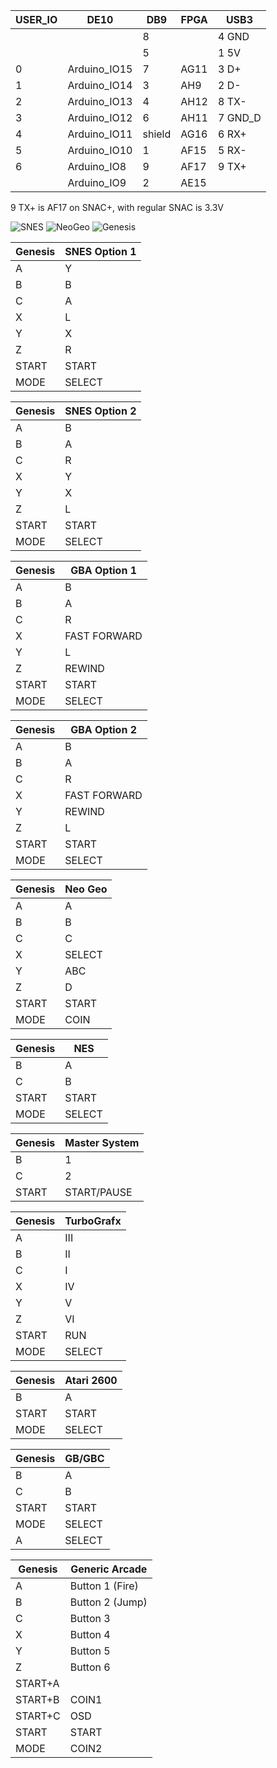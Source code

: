 | USER_IO | DE10         | DB9 | FPGA  | USB3
| ------- | ------------ | --- | ----- | --------
|         |              | 8   |       | 4 GND  
|         |              | 5   |       | 1 5V   
| 0       | Arduino_IO15 | 7   | AG11  | 3 D+   
| 1       | Arduino_IO14 | 3   | AH9   | 2 D-   
| 2       | Arduino_IO13 | 4   | AH12  | 8 TX-  
| 3       | Arduino_IO12 | 6   | AH11  | 7 GND_D
| 4       | Arduino_IO11 | shield | AG16  | 6 RX+  
| 5       | Arduino_IO10 | 1   | AF15  | 5 RX-  
| 6       | Arduino_IO8  | 9   | AF17  | 9 TX+  
|         | Arduino_IO9  | 2   | AE15  |        

9 TX+ is AF17 on SNAC+, with regular SNAC is 3.3V

![SNES](photos/snes.jpg?raw=true "SNES")
![NeoGeo](photos/neogeo.jpg?raw=true "NeoGeo")
![Genesis](photos/genesis.jpg?raw=true "Genesis")

| Genesis | SNES Option 1
| ------- | ------------
| A       | Y
| B       | B
| C       | A
| X       | L
| Y       | X
| Z       | R
| START   | START
| MODE    | SELECT

| Genesis | SNES Option 2
| ------- | ------------
| A       | B
| B       | A
| C       | R
| X       | Y
| Y       | X
| Z       | L
| START   | START
| MODE    | SELECT


| Genesis | GBA Option 1
| ------- | ------------
| A       | B
| B       | A
| C       | R
| X       | FAST FORWARD
| Y       | L
| Z       | REWIND
| START   | START
| MODE    | SELECT

| Genesis | GBA Option 2
| ------- | ------------
| A       | B
| B       | A
| C       | R
| X       | FAST FORWARD
| Y       | REWIND
| Z       | L
| START   | START
| MODE    | SELECT


| Genesis | Neo Geo
| ------- | ------------
| A       | A
| B       | B
| C       | C
| X       | SELECT
| Y       | ABC
| Z       | D
| START   | START
| MODE    | COIN


| Genesis | NES
| ------- | ------------
| B       | A
| C       | B
| START   | START
| MODE    | SELECT


| Genesis | Master System
| ------- | ------------
| B       | 1
| C       | 2
| START   | START/PAUSE


| Genesis | TurboGrafx
| ------- | ------------
| A       | III
| B       | II
| C       | I
| X       | IV
| Y       | V
| Z       | VI
| START   | RUN
| MODE    | SELECT


| Genesis | Atari 2600
| ------- | ------------
| B       | A
| START   | START
| MODE    | SELECT


| Genesis | GB/GBC
| ------- | ------------
| B       | A
| C       | B
| START   | START
| MODE    | SELECT
| A       | SELECT


| Genesis | Generic Arcade
| ------- | ------------
| A       | Button 1 (Fire)
| B       | Button 2 (Jump)
| C       | Button 3 
| X       | Button 4
| Y       | Button 5
| Z       | Button 6
| START+A | 
| START+B | COIN1
| START+C | OSD
| START   | START
| MODE    | COIN2
